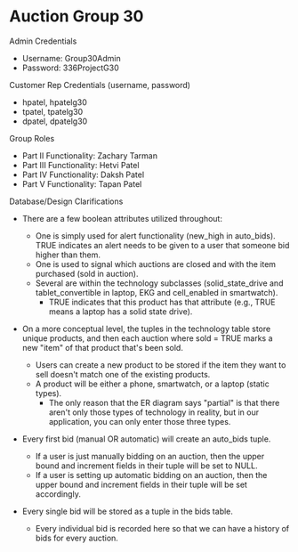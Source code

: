 # Auction Group 30

Admin Credentials
- Username: Group30Admin
- Password: 336ProjectG30

Customer Rep Credentials (username, password)
- hpatel, hpatelg30
- tpatel, tpatelg30
- dpatel, dpatelg30

Group Roles
- Part II Functionality: Zachary Tarman
- Part III Functionality: Hetvi Patel
- Part IV Functionality: Daksh Patel
- Part V Functionality: Tapan Patel

Database/Design Clarifications
- There are a few boolean attributes utilized throughout:
	- One is simply used for alert functionality (new_high in auto_bids). TRUE indicates an alert needs to be given to a user that someone bid higher than them.
	- One is used to signal which auctions are closed and with the item purchased (sold in auction).
	- Several are within the technology subclasses (solid_state_drive and tablet_convertible in laptop, EKG and cell_enabled in smartwatch).
		- TRUE indicates that this product has that attribute (e.g., TRUE means a laptop has a solid state drive).

- On a more conceptual level, the tuples in the technology table store unique products, and then each auction where sold = TRUE marks a new "item" of that product that's been sold.
	- Users can create a new product to be stored if the item they want to sell doesn't match one of the existing products.
	- A product will be either a phone, smartwatch, or a laptop (static types).
		- The only reason that the ER diagram says "partial" is that there aren't only those types of technology in reality, but in our application, you can only enter those three types.

- Every first bid (manual OR automatic) will create an auto_bids tuple.
	- If a user is just manually bidding on an auction, then the upper bound and increment fields in their tuple will be set to NULL.
	- If a user is setting up automatic bidding on an auction, then the upper bound and increment fields in their tuple will be set accordingly.

- Every single bid will be stored as a tuple in the bids table.
	- Every individual bid is recorded here so that we can have a history of bids for every auction.
